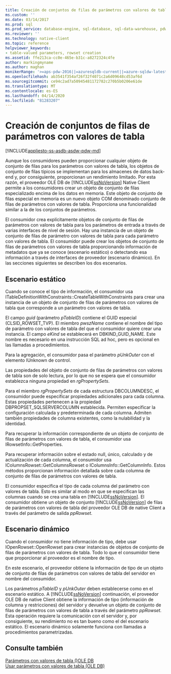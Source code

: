 ```yaml
---
title: Creación de conjuntos de filas de parámetros con valores de tabla | Microsoft Docs
ms.custom: ''
ms.date: 03/14/2017
ms.prod: sql
ms.prod_service: database-engine, sql-database, sql-data-warehouse, pdw
ms.reviewer: ''
ms.technology: native-client
ms.topic: reference
helpviewer_keywords:
- table-valued parameters, rowset creation
ms.assetid: ffe213ca-cc0e-465e-b31c-a8272324c4fe
author: markingmyname
ms.author: maghan
monikerRange: '>=aps-pdw-2016||=azuresqldb-current||=azure-sqldw-latest||>=sql-server-2016||=sqlallproducts-allversions||>=sql-server-linux-2017||=azuresqldb-mi-current'
ms.openlocfilehash: ab3541f354af26f32f4071c2a6d09648cd53af6d
ms.sourcegitcommit: ce94c2ad7a50945481172782c270b5b0206e61de
ms.translationtype: MT
ms.contentlocale: es-ES
ms.lasthandoff: 04/14/2020
ms.locfileid: "81283207"
---
```

# <a name="table-valued-parameter-rowset-creation"></a>Creación de conjuntos de filas de parámetros con valores de tabla
[!INCLUDE[appliesto-ss-asdb-asdw-pdw-md](../../includes/appliesto-ss-asdb-asdw-pdw-md.md)]

  Aunque los consumidores pueden proporcionar cualquier objeto de conjunto de filas para los parámetros con valores de tabla, los objetos de conjunto de filas típicos se implementan para los almacenes de datos back-end y, por consiguiente, proporcionan un rendimiento limitado. Por esta razón, el proveedor OLE DB de [!INCLUDE[ssNoVersion](../../includes/ssnoversion-md.md)] Native Client permite a los consumidores crear un objeto de conjunto de filas especializado encima de los datos en memoria. Este objeto de conjunto de filas especial en memoria es un nuevo objeto COM denominado conjunto de filas de parámetros con valores de tabla. Proporciona una funcionalidad similar a la de los conjuntos de parámetros.  
  
 El consumidor crea explícitamente objetos de conjunto de filas de parámetros con valores de tabla para los parámetros de entrada a través de varias interfaces de nivel de sesión. Hay una instancia de un objeto de conjunto de filas de parámetro con valores de tabla para cada parámetro con valores de tabla. El consumidor puede crear los objetos de conjunto de filas de parámetros con valores de tabla proporcionando información de metadatos que ya se conoce (escenario estático) o detectando esa información a través de interfaces de proveedor (escenario dinámico). En las secciones siguientes se describen los dos escenarios.  
  
## <a name="static-scenario"></a>Escenario estático  
 Cuando se conoce el tipo de información, el consumidor usa ITableDefinitionWithConstraints::CreateTableWithConstraints para crear una instancia de un objeto de conjunto de filas de parámetros con valores de tabla que corresponde a un parámetro con valores de tabla.  
  
 El campo *guid* (parámetro *pTableID*) contiene el GUID especial (CLSID_ROWSET_TVP). El miembro *pwszName* contiene el nombre del tipo de parámetro con valores de tabla del que el consumidor quiere crear una instancia. El campo *eKind* se establecerá en DBKIND_GUID_NAME. Este nombre es necesario en una instrucción SQL ad hoc, pero es opcional en las llamadas a procedimientos.  
  
 Para la agregación, el consumidor pasa el parámetro *pUnkOuter* con el elemento IUnknown de control.  
  
 Las propiedades del objeto de conjunto de filas de parámetros con valores de tabla son de solo lectura, por lo que no se espera que el consumidor establezca ninguna propiedad en *rgPropertySets*.  
  
 Para el miembro *rgPropertySets* de cada estructura DBCOLUMNDESC, el consumidor puede especificar propiedades adicionales para cada columna. Estas propiedades pertenecen a la propiedad DBPROPSET_SQLSERVERCOLUMN establecida. Permiten especificar la configuración calculada y predeterminada de cada columna. Admiten también propiedades de columna existentes, como la nulabilidad y la identidad.  
  
 Para recuperar la información correspondiente de un objeto de conjunto de filas de parámetros con valores de tabla, el consumidor usa IRowsetInfo::GetProperties.  
  
 Para recuperar información sobre el estado null, único, calculado y de actualización de cada columna, el consumidor usa IColumnsRowset::GetColumnsRowset o IColumnsInfo::GetColumnInfo. Estos métodos proporcionan información detallada sobre cada columna de conjunto de filas de parámetros con valores de tabla.  
  
 El consumidor especifica el tipo de cada columna del parámetro con valores de tabla. Esto es similar al modo en que se especifican las columnas cuando se crea una tabla en [!INCLUDE[ssNoVersion](../../includes/ssnoversion-md.md)]. El consumidor obtiene un objeto de conjunto [!INCLUDE[ssNoVersion](../../includes/ssnoversion-md.md)] de filas de parámetros con valores de tabla del proveedor OLE DB de native Client a través del parámetro de salida *ppRowset.*  
  
## <a name="dynamic-scenario"></a>Escenario dinámico  
 Cuando el consumidor no tiene información de tipo, debe usar IOpenRowset::OpenRowset para crear instancias de objetos de conjunto de filas de parámetros con valores de tabla. Todo lo que el consumidor tiene que proporcionar al proveedor es el nombre de tipo.  
  
 En este escenario, el proveedor obtiene la información de tipo de un objeto de conjunto de filas de parámetros con valores de tabla del servidor en nombre del consumidor.  
  
 Los parámetros *pTableID* y *pUnkOuter* deben establecerse como en el escenario estático. A [!INCLUDE[ssNoVersion](../../includes/ssnoversion-md.md)] continuación, el proveedor OLE DB de native Client obtiene la información de tipo (información de columna y restricciones) del servidor y devuelve un objeto de conjunto de filas de parámetros con valores de tabla a través del parámetro *ppRowset.* Esta operación requiere la comunicación con el servidor y, por consiguiente, su rendimiento no es tan bueno como el del escenario estático. El escenario dinámico solamente funciona con llamadas a procedimientos parametrizadas.  
  
## <a name="see-also"></a>Consulte también  
 [Parámetros con valores de tabla &#40;&#41;OLE DB](../../relational-databases/native-client-ole-db-table-valued-parameters/table-valued-parameters-ole-db.md)   
 [Usar parámetros con valores de tabla &#40;OLE DB&#41;](../../relational-databases/native-client-ole-db-how-to/use-table-valued-parameters-ole-db.md)  
  
  
